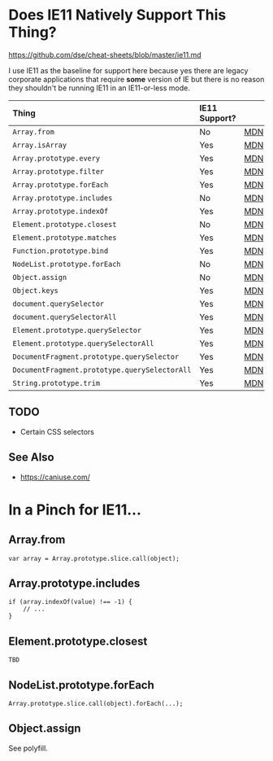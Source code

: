 # Does IE11 Natively Support This Thing?

https://github.com/dse/cheat-sheets/blob/master/ie11.md

I use IE11 as the baseline for support here because yes there are
legacy corporate applications that require **some** version of IE but
there is no reason they shouldn't be running IE11 in an IE11-or-less
mode.

| Thing                                         | IE11 Support? |                                                                                                        |
|:----------------------------------------------|:--------------|:-------------------------------------------------------------------------------------------------------|
| `Array.from`                                  | No            | [MDN](https://developer.mozilla.org/en-US/docs/Web/JavaScript/Reference/Global_Objects/Array/from)     |
| `Array.isArray`                               | Yes           | [MDN](https://developer.mozilla.org/en-US/docs/Web/JavaScript/Reference/Global_Objects/Array/isArray)  |
| `Array.prototype.every`                       | Yes           | [MDN](https://developer.mozilla.org/en-US/docs/Web/JavaScript/Reference/Global_Objects/Array/every)    |
| `Array.prototype.filter`                      | Yes           | [MDN](https://developer.mozilla.org/en-US/docs/Web/JavaScript/Reference/Global_Objects/Array/filter)   |
| `Array.prototype.forEach`                     | Yes           | [MDN](https://developer.mozilla.org/en-US/docs/Web/JavaScript/Reference/Global_Objects/Array/forEach)  |
| `Array.prototype.includes`                    | No            | [MDN](https://developer.mozilla.org/en-US/docs/Web/JavaScript/Reference/Global_Objects/Array/includes) |
| `Array.prototype.indexOf`                     | Yes           | [MDN](https://developer.mozilla.org/en-US/docs/Web/JavaScript/Reference/Global_Objects/Array/indexOf)  |
| `Element.prototype.closest`                   | No            | [MDN](https://developer.mozilla.org/en-US/docs/Web/API/Element/closest)                                |
| `Element.prototype.matches`                   | Yes           | [MDN](https://developer.mozilla.org/en-US/docs/Web/API/Element/matches)                                |
| `Function.prototype.bind`                     | Yes           | [MDN](https://developer.mozilla.org/en-US/docs/Web/JavaScript/Reference/Global_Objects/Function/bind)  |
| `NodeList.prototype.forEach`                  | No            | [MDN](https://developer.mozilla.org/en-US/docs/Web/API/NodeList/forEach)                               |
| `Object.assign`                               | No            | [MDN](https://developer.mozilla.org/en-US/docs/Web/JavaScript/Reference/Global_Objects/Object/assign)  |
| `Object.keys`                                 | Yes           | [MDN](https://developer.mozilla.org/en-US/docs/Web/JavaScript/Reference/Global_Objects/Object/keys)    |
| `document.querySelector`                      | Yes           | [MDN](https://developer.mozilla.org/en-US/docs/Web/API/Document/querySelector)                         |
| `document.querySelectorAll`                   | Yes           | [MDN](https://developer.mozilla.org/en-US/docs/Web/API/Document/querySelectorAll)                      |
| `Element.prototype.querySelector`             | Yes           | [MDN](https://developer.mozilla.org/en-US/docs/Web/API/Element/querySelector)                          |
| `Element.prototype.querySelectorAll`          | Yes           | [MDN](https://developer.mozilla.org/en-US/docs/Web/API/Element/querySelectorAll)                       |
| `DocumentFragment.prototype.querySelector`    | Yes           | [MDN](https://developer.mozilla.org/en-US/docs/Web/API/DocumentFragment/querySelector)                 |
| `DocumentFragment.prototype.querySelectorAll` | Yes           | [MDN](https://developer.mozilla.org/en-US/docs/Web/API/DocumentFragment/querySelectorAll)              |
| `String.prototype.trim`                       | Yes           | [MDN](https://developer.mozilla.org/en-US/docs/Web/JavaScript/Reference/Global_Objects/String/Trim)    |

## TODO

-   Certain CSS selectors

## See Also

-   https://caniuse.com/

# In a Pinch for IE11...

## Array.from

```
var array = Array.prototype.slice.call(object);
```

## Array.prototype.includes

```
if (array.indexOf(value) !== -1) {
    // ...
}
```

## Element.prototype.closest

```
TBD
```

## NodeList.prototype.forEach

```
Array.prototype.slice.call(object).forEach(...);
```

## Object.assign

See polyfill.
